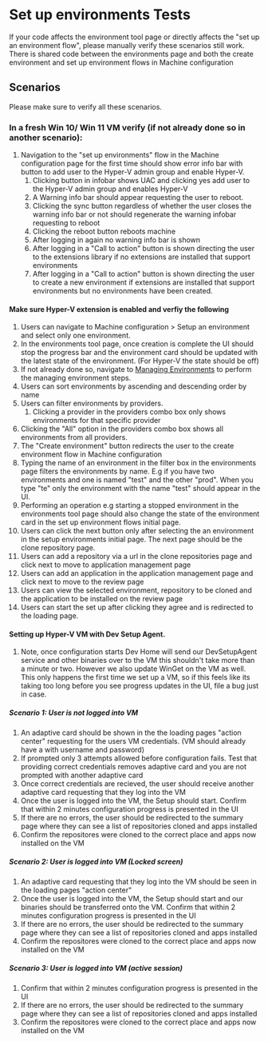# Set up environments Tests
If your code affects the environment tool page or directly affects the "set up an environment flow", please manually verify these scenarios still work.
There is shared code between the environments page and both the create environment and set up environment flows in Machine configuration

## Scenarios
Please make sure to verify all these scenarios.

### In a fresh Win 10/ Win 11 VM verify (if not already done so in another scenario):
1. Navigation to the "set up environments" flow in the Machine configuration page for the first time should show error info bar with button to add user to the Hyper-V admin group and enable Hyper-V.
    1. Clicking button in infobar shows UAC and clicking yes add user to the Hyper-V admin group and enables Hyper-V
    1. A Warning info bar should appear requesting the user to reboot.
    1. Clicking the sync button regardless of whether the user closes the warning info bar or not should regenerate the warning infobar requesting to reboot
    1. Clicking the reboot button reboots machine
    1. After logging in again no warning info bar is shown
    1. After logging in a "Call to action" button is shown directing the user to the extensions library if no extensions are installed that support environments
    1. After logging in a "Call to action" button is shown directing the user to create a new environment if extensions are installed that support environments but no environments have been created.
    
#### Make sure Hyper-V extension is enabled and verfiy the following
1. Users can navigate to Machine configuration > Setup an environment and select only one environment.
1. In the environments tool page, once creation is complete the UI should stop the progress bar and the environment card should be updated with the latest state of the environment. (For Hyper-V the state should be off)
1. If not already done so, navigate to [Managing Environments](tools/Environments/DevHome.Environments/TestingScenarios/ManageEnvironments.md) to perform the managing environment steps.
1. Users can sort environments by ascending and descending order by name
1. Users can filter environments by providers. 
    1. Clicking a provider in the providers combo box only shows environments for that specific provider
1. Clicking the "All" option in the providers combo box shows all environments from all providers.
1. The "Create environment" button redirects the user to the create environment flow in Machine configuration
1. Typing the name of an environment in the filter box in the environments page filters the environments by name. E.g if you have two environments and one is named "test" and the other "prod". When you type "te" only the 
environment with the name "test" should appear in the UI.
1. Performing an operation e.g starting a stopped environment in the environments tool page should also change the state of the environment card in the set up environment flows initial page.
1. Users can click the next button only after selecting the an environment in the setup environments initial page. The next page should be the clone repository page.
1. Users can add a repository via a url in the clone repositories page and click next to move to application management page
1. Users can add an application in the application management page and click next to move to the review page
1. Users can view the selected environment, repository to be cloned and the application to be installed on the review page
1. Users can start the set up after clicking they agree and is redirected to the loading page.
#### Setting up Hyper-V VM with Dev Setup Agent.
1. Note, once configuration starts Dev Home will send our DevSetupAgent service and other binaries over to the VM this shouldn't take more than a minute or two. However we also update WinGet on the VM as well. This only happens the first time we set up a VM, so if this feels like its taking too long before you see progress updates in the UI, file a bug just in case.

##### Scenario 1: User is not logged into VM
1. An adaptive card should be shown in the the loading pages "action center" requesting for the users VM credentials. (VM should already have a with username and password)
1. If prompted  only 3 attempts allowed before configuration fails. Test that providing correct credentials removes adaptive card and you are
not prompted with another adaptive card
1. Once correct credentials are recieved, the user should receive another adaptive card requesting that they log into the VM
1. Once the user is logged into the VM, the Setup should start. Confirm that within 2 minutes configuration progress is presented in the UI
1. If there are no errors, the user should be redirected to the summary page where they can see a list of repositories cloned and apps installed
1. Confirm the repositores were cloned to the correct place and apps now installed on the VM
##### Scenario 2: User is logged into VM (Locked screen)
1. An adaptive card requesting that they log into the VM should be seen in the loading pages "action center"
1. Once the user is logged into the VM, the Setup should start and our binaries should be transferred onto the VM. Confirm that within 2 minutes configuration progress is presented in the UI
1. If there are no errors, the user should be redirected to the summary page where they can see a list of repositories cloned and apps installed
1. Confirm the repositores were cloned to the correct place and apps now installed on the VM
##### Scenario 3: User is logged into VM (active session)
1. Confirm that within 2 minutes configuration progress is presented in the UI
1. If there are no errors, the user should be redirected to the summary page where they can see a list of repositories cloned and apps installed
1. Confirm the repositores were cloned to the correct place and apps now installed on the VM




